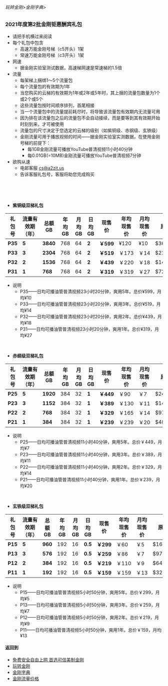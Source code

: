 ###### 玩转金刚>金刚字典>
### 2021年度第2批金刚钜惠酬宾礼包
- 请把手机横过来阅读
- 每个礼包中包含
  - 高速万能金刚号梯（c5开头）1架
  - 常速万能金刚号梯（c3开头）1架
- 网速
  - 据金刚实验室测试数据，高速梯网速是常速梯的1.5倍
- 流量
  - 每架梯上捆绑1～5个流量包
  - 每个流量包的有效期为1年
  - 当您购买的云梯的有效期为1年或2年或5年时，其上捆的流量包数量为1个或2个或5个
  - 这些流量包按时间顺序排列，首尾相接
  - 当一个流量包中的流量提前耗尽时，将导致该流量包有效期内无流量可用
  - 因为排在该流量包之后的流量包不会自动接续，而是要等到其有效期开始时刻到来，才可被使用
  - 流量包的尺寸决定于您选定的云梯的级别（如紫铜级、赤钢级、玄铁级）
  - 金刚流量可用于播放视频的时间——据金刚实验室实测数据，在使用金刚号梯的前提下：
    - 每1GB金刚流量可播放YouTube普清视频11小时40分钟
    - 每0.01GB(=10MB)金刚流量可播放YouTube普清视频7分钟
- 欲购从速 
  - 电邮客服 cs@a2zit.us 
  - 告诉客服礼包号，客服将助您完成购买
<br>
<br>
<br>


- <strong>紫铜级双梯礼包</strong>

|礼包号|流量有效期（年）|总额GB|年均GB|月均GB|日均GB|现售价|年均现售价|月均现售价|原价|限售（个）|
|-----|------------|-------|--------|---------|---|----|---|------|--|--|
|<strong> P35 </strong> |<strong> 5 </strong> |<strong>3840</strong>|768|64|<strong>2</strong>|<strong>￥599</strong>|¥120| ¥10|$364.50|10,000|
|<strong> P33 </strong> |<strong> 3 </strong> |<strong>2304</strong>|768|64|<strong>2</strong>|<strong>￥519</strong>|￥173|￥14|$218.70|10,000|
|<strong> P32 </strong> |<strong> 2 </strong> |<strong>1536</strong>|768|64|<strong>2</strong>|<strong>￥439</strong>|￥220|￥18|$145.80|10,000|
|<strong> P31 </strong> |<strong> 1 </strong> |<strong>768 </strong>|768|64|<strong>2</strong>|<strong>￥319</strong>|￥319|￥27| $72.90|10,000|
- 说明
  - P35——日均可播油管普清视频23小时20分钟，爽用5年。总价¥599，月均¥10
  - P33——日均可播油管普清视频23小时20分钟，爽用3年。总价¥519，月均¥14
  - P32——日均可播油管普清视频23小时20分钟，爽用2年。总价¥439，月均¥18
  - P31——日均可播油管普清视频23小时20分钟，爽用1年。总价¥319，月均¥27

<br>

- <strong>赤纲级双梯礼包</strong>

|礼包号| 流量有效期（年）|总额GB|年均GB|月均GB|日均GB|现售价|年均现售价|月均现售价|原价|限售（个）|
|-----|--|--------|--------|---------|---|---|---|-------|--|--|
|<strong>P25</strong>|<strong>5</strong>|<strong>1920</strong>|384|32| <strong>1</strong>|<strong>￥449 </strong>|￥90 | ￥7|$243.00|10,000|
|<strong>P23</strong>|<strong>3</strong>|<strong>1152</strong>|384|32| <strong>1</strong>|<strong>￥389 </strong>|￥130|￥11|$145.80|10,000|
|<strong>P22</strong>|<strong>2</strong>|<strong> 768</strong>|384|32| <strong>1</strong>|<strong>￥329 </strong>|￥165|￥14| $97.20|10,000|
|<strong>P21</strong>|<strong>1</strong>|<strong> 384</strong>|384|32| <strong>1</strong>|<strong>￥239 </strong>|￥239|￥20| $48.60|10,000|

- 说明
  - P25——日均可播油管普清视频11小时40分钟，爽用5年。总价￥449，月均¥7
  - P23——日均可播油管普清视频11小时40分钟，爽用3年。总价￥389，月均¥11
  - P22——日均可播油管普清视频11小时40分钟，爽用2年。总价￥329，月均¥14
  - P21——日均可播油管普清视频11小时40分钟，爽用1年。总价￥239，月均¥20

<br>

- <strong>玄铁级双梯礼包</strong>

|礼包号|流量有效期（年）|总额GB|年均GB|月均GB|日均GB|现售价|年均现售价|月均现售价|原价|限售（个）|
|-----|-------------|------|-----|-----|------|-----|--------|--------|----|----|
| <strong> P15 </strong>|<strong>5</strong>|<strong>960</strong>|192|16|<strong>0.5</strong>|<strong>￥299</strong>| ￥60| ￥5|$162.00|10,000|
| <strong> P13 </strong>|<strong>3</strong>|<strong>576</strong>|192|16|<strong>0.5</strong>|<strong>￥259</strong>| ￥86| ￥7| $97.20|10,000|
| <strong> P12 </strong>|<strong>2</strong>|<strong>384</strong>|192|16|<strong>0.5</strong>|<strong>￥219</strong>|￥110| ￥9| $64.80|10,000|
| <strong> P11 </strong>|<strong>1</strong>|<strong>192</strong>|192|16|<strong>0.5</strong>|<strong>￥159</strong>|￥159|￥13| $32.40|10,000|

- 说明
  - P15——日均可播油管普清视频5小时50分钟，爽用5年。总价￥299，月均¥5
  - P13——日均可播油管普清视频5小时50分钟，爽用3年。总价￥259，月均¥7
  - P12——日均可播油管普清视频5小时50分钟，爽用2年。总价￥219，月均¥9
  - P11——日均可播油管普清视频5小时50分钟，爽用1年。总价￥159，月均¥13



#### 返回到
- [免费安全自由上网 首选可信美制金刚](https://github.com/a2zitpro/web/blob/master/%E5%BE%80%E5%90%8E%E7%BF%BB.md)
- [玩转金刚](https://github.com/a2zitpro/web/blob/master/LadderFree/A.md)
- [金刚字典](https://github.com/a2zitpro/web/blob/master/LadderFree/kkDictionary/KKDictionary.md)
- [金刚流量价格](https://github.com/a2zitpro/web/blob/master/LadderFree/kkDictionary/Price/KKDTPrice.md)



